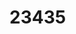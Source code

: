 # 23435

<template>
  <div class="brew-specs-container">

    <h1 class="main-specs-title">Характеристики B-R-E-W</h1>

    <!-- Ключевые показатели -->
    <div class="specs-section">
      <h2 class="section-title">Ключевые показатели</h2>
      <div class="specs-grid four-cols">
        <div class="spec-item">
          <span class="spec-value">3,000 – 50,000</span>
          <p class="spec-label">Отзывов в базе (зависит от города)</p>
        </div>
        <div class="spec-item">
          <span class="spec-value">20+</span>
          <p class="spec-label">Диалоговых сценариев (для каждого сигнала)</p>
        </div>
        <div class="spec-item">
          <span class="spec-value">5-10 сек</span>
          <p class="spec-label">Среднее время ответа на запрос</p>
        </div>
        <div class="spec-item">
          <span class="spec-value">24/7</span>
          <p class="spec-label">Доступность платформы</p>
        </div>
      </div>
    </div>

    <!-- Платформа B-R-E-W -->
    <div class="specs-section">
      <h2 class="section-title">Платформа B-R-E-W</h2>
      <div class="specs-grid four-cols">
        <div class="spec-item">
          <span class="spec-value">Мета-франшиза</span>
          <p class="spec-label">Тип</p>
        </div>
        <div class="spec-item">
          <span class="spec-value">Открытая</span>
          <p class="spec-label">Модель доступа</p>
        </div>
        <div class="spec-item">
          <span class="spec-value">Бесплатно, навсегда</span>
          <p class="spec-label">Стоимость</p>
        </div>
        <div class="spec-item">
          <span class="spec-value">(B)aseline, (R)oadmap, (E)xecute, (W)in</span>
          <p class="spec-label">Ключевой принцип</p>
        </div>
      </div>
    </div>

    <!-- Аналитическое ядро: Кофейный Протокол -->
    <div class="specs-section">
      <h2 class="section-title">Аналитическое ядро: Кофейный Протокол</h2>
      <div class="specs-grid three-cols">
        <div class="spec-item">
          <span class="spec-value">Отзывы реальных клиентов</span>
          <p class="spec-label">Источник данных</p>
        </div>
        <div class="spec-item">
          <span class="spec-value">Обработка естественного языка (NLP)</span>
          <p class="spec-label">Метод анализа</p>
        </div>
        <div class="spec-item">
          <span class="spec-value">Анна</span>
          <p class="spec-label">ИИ-ассистент</p>
        </div>
        <!-- ВОТ ГЛАВНОЕ ИСПРАВЛЕНИЕ: Мы возвращаем этот блок в сетку -->
        <div class="spec-item-full">
          <span class="spec-value-full">Качество кофе, Атмосфера, Сервис, Скорость, Выпечка, Цена/качество, Дизайн, Локация, Бренд, Чистота</span>
          <p class="spec-label">10 ключевых критериев анализа</p>
        </div>
      </div>
    </div>

    <!-- Симулятор Роста -->
    <div class="specs-section">
      <h2 class="section-title">Симулятор Роста</h2>
      <div class="specs-grid four-cols">
          <div class="spec-item">
              <span class="spec-value">Сигналы Радара</span>
              <p class="spec-label">Инструмент</p>
          </div>
          <div class="spec-item">
              <span class="spec-value">Тестирование бизнес-моделей</span>
              <p class="spec-label">Назначение</p>
          </div>
          <div class="spec-item">
              <span class="spec-value">Самара (Демо)</span>
              <p class="spec-label">Доступные сигналы</p>
          </div>
          <div class="spec-item">
              <span class="spec-value">Новосибирск, Москва, СПб, Сочи +</span>
              <p class="spec-label">Сигналы в разработке</p>
          </div>
      </div>
    </div>

    <!-- Интерфейс и Взаимодействие -->
    <div class="specs-section">
      <h2 class="section-title">Интерфейс и Взаимодействие</h2>
      <div class="specs-grid three-cols">
        <div class="spec-item">
          <span class="spec-value">Диалоговый чат в Perplexity (Web/App)</span>
          <p class="spec-label">Основной интерфейс</p>
        </div>
        <div class="spec-item">
          <span class="spec-value">Обмен ссылками на сессии или их части по выбору пользователя</span>
          <p class="spec-label">Совместная работа</p>
        </div>
        <div class="spec-item">
          <span class="spec-value">Диалог, таблицы, чек-листы</span>
          <p class="spec-label">Формат вывода</p>
        </div>
      </div>
    </div>

    <!-- Расширенные услуги -->
    <div class="specs-section">
      <h2 class="section-title">Расширенные услуги</h2>
      <div class="specs-grid three-cols">
        <div class="spec-item">
          <span class="spec-value">Модуль Роста®</span>
          <p class="spec-label">Система-партнер</p>
        </div>
        <div class="spec-item">
          <span class="spec-value">Чекап, Система Роста Бизнеса</span>
          <p class="spec-label">Доступные услуги</p>
        </div>
        <div class="spec-item">
          <span class="spec-value">По запросу, после работы с платформой</span>
          <p class="spec-label">Условия доступа</p>
        </div>
      </div>
    </div>

  </div>
</template>

<style scoped>
  .brew-specs-container {
    font-family: -apple-system, BlinkMacSystemFont, "Segoe UI", Roboto, Oxygen, Ubuntu, Cantarell, "Fira Sans", "Droid Sans", "Helvetica Neue", sans-serif;
    background-color: #000;
    color: #fff;
    padding: 64px 24px;
    max-width: 1128px;
    margin: 0 auto;
    border-radius: 16px;
  }
  .main-specs-title {
    font-size: 36px;
    font-weight: 600;
    text-align: left;
    margin: 0 0 56px 0;
  }
  .specs-section {
    margin-bottom: 56px;
  }
  .section-title {
    font-size: 28px;
    font-weight: 500;
    color: #fff;
    margin: 0 0 24px 0;
    padding: 0;
  }
  .specs-grid {
    display: grid;
    gap: 32px;
    padding-left: 0;
  }
  .specs-grid.four-cols {
    grid-template-columns: repeat(auto-fit, minmax(220px, 1fr));
  }
  .specs-grid.three-cols {
    grid-template-columns: repeat(auto-fit, minmax(250px, 1fr));
  }
  .spec-item .spec-label {
    font-size: 14px;
    font-weight: 500;
    color: #5c5e62;
    line-height: 1.4;
    margin: 0;
    padding: 0;
  }
  .spec-item .spec-value {
    display: block;
    font-size: 14px;
    font-weight: 500;
    color: #fff;
    line-height: 1.4;
    margin-bottom: 4px;
  }
  .spec-item-full {
    /* Эта команда говорит блоку занять все колонки сетки */
    grid-column: 1 / -1;
  }
  .spec-item-full .spec-label {
    font-size: 14px;
    font-weight: 500;
    color: #5c5e62;
    line-height: 1.4;
    margin: 0;
    padding: 0;
  }
  .spec-item-full .spec-value-full {
    display: block;
    font-size: 14px;
    font-weight: 500;
    color: #fff;
    line-height: 1.4;
    margin-bottom: 4px;
    overflow-wrap: break-word;
    word-break: break-word;
  }
</style>
